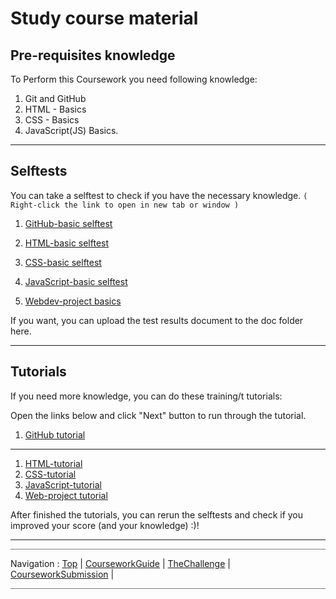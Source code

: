 # Study course material


## Pre-requisites knowledge

To Perform this Coursework you need following knowledge:

1. Git and GitHub
1. HTML - Basics
1. CSS - Basics
1. JavaScript(JS) Basics.

---

## Selftests

You can take a selftest to check if you have the necessary knowledge. <code>( Right-click the link to open in new tab or window )</code>

1. [GitHub-basic selftest](https://www.w3schools.com/git/git_quiz.asp?remote=github)


2. [HTML-basic selftest](https://www.w3schools.com/html/html_quiz.asp)
3. [CSS-basic selftest](https://www.w3schools.com/css/css_quiz.asp)
4. [JavaScript-basic selftest](https://www.w3schools.com/js/js_quiz.asp)
5. [Webdev-project basics](https://......)

If you want, you can upload the test results document to the doc folder here.

---

## Tutorials

If you need more knowledge, you can do these training/t tutorials:

Open the links below and click "Next" button to run through the tutorial.

1. [GitHub tutorial](https://www.w3schools.com/git/git_intro.asp?remote=github)

---

1. [HTML-tutorial](https://www.w3schools.com/html/default.asp) 
1. [CSS-tutorial](https://www.w3schools.com/css/default.asp)
1. [JavaScript-tutorial](https://www.w3schools.com/js/default.asp)
1. [Web-project tutorial](https://...)


After finished the tutorials, you can rerun the selftests and check if you improved your score (and your knowledge) :)!

---

<hr style="background: gray" /> 

Navigation :  [Top](#) | [CourseworkGuide](CourseworkGuide.md#) | [TheChallenge](TheChallenge.md#) | [CourseworkSubmission](CourseworkSubmission.md#) | 

<hr style="background: gray" /> 
